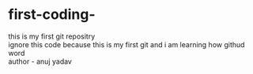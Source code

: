# first-coding-
this is my first git repositry 
<br>
ignore this code because this is my first git and i am learning how githud word <br>
author - anuj yadav
